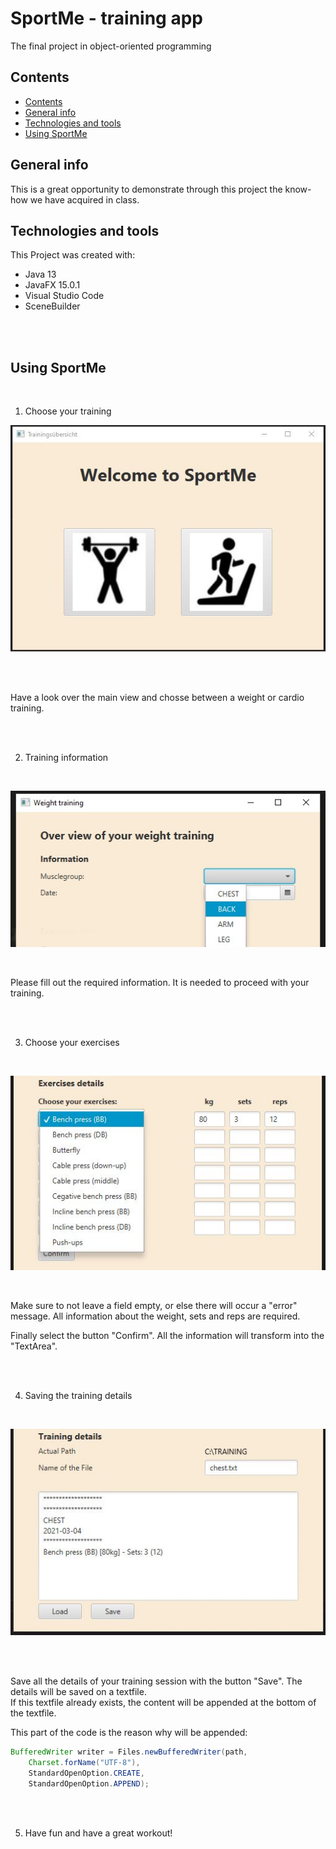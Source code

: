 # SportMe - training app

The final project in object-oriented programming

## Contents
  - [Contents](#contents)
  - [General info](#general-info)
  - [Technologies and tools](#technologies%20and%20tools)
  - [Using SportMe](#using-sportme)

## General info

This is a great opportunity to demonstrate through this project the know-how we have acquired in
class.

## Technologies and tools

This Project was created with:
* Java 13
* JavaFX 15.0.1
* Visual Studio Code
* SceneBuilder

<br />
<br />

## Using SportMe

<br />

1. Choose your training

![picture of the mainview](pictures/MainView.JPG)

<br />
<br />


Have a look over the main view and chosse between a weight or cardio training.

<br />
<br />


2. Training information

<br />

![picture of the information part](pictures/information_weight.JPG)

<br />

Please fill out the required information. It is needed to proceed with your training.

<br />
<br />


3. Choose your exercises

<br />

![picture of choosing an exercise](pictures/exercises.JPG)

<br />

Make sure to not leave a field empty, or else there will occur a "error" message. All information about the weight, sets and reps are required.

Finally select the button "Confirm". All the information will transform into the "TextArea".

<br />
<br />

4. Saving the training details 

<br />

![picture of the saving](pictures/saving.JPG)

<br />
<br />

Save all the details of your training session with the button "Save". The details will be saved on a textfile.
<br />
If this textfile already exists, the content will be appended at the bottom of the textfile.


This part of the code is the reason why will be appended:

```java
BufferedWriter writer = Files.newBufferedWriter(path, 
	Charset.forName("UTF-8"),
	StandardOpenOption.CREATE,
	StandardOpenOption.APPEND);
```
<br />
<br />

5. Have fun and have a great workout!